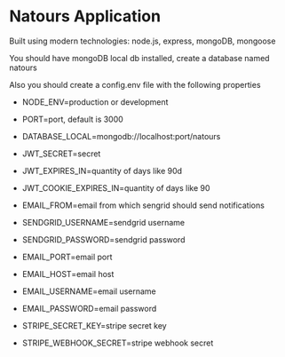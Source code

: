 # Natours Application

Built using modern technologies: node.js, express, mongoDB, mongoose

You should have mongoDB local db installed, create a database named natours

Also you should create a config.env file with the following properties

- NODE_ENV=production or development
- PORT=port, default is 3000
- DATABASE_LOCAL=mongodb://localhost:port/natours

- JWT_SECRET=secret
- JWT_EXPIRES_IN=quantity of days like 90d
- JWT_COOKIE_EXPIRES_IN=quantity of days like 90

- EMAIL_FROM=email from which sengrid should send notifications

- SENDGRID_USERNAME=sendgrid username
- SENDGRID_PASSWORD=sendgrid password

- EMAIL_PORT=email port
- EMAIL_HOST=email host

- EMAIL_USERNAME=email username
- EMAIL_PASSWORD=email password

- STRIPE_SECRET_KEY=stripe secret key
- STRIPE_WEBHOOK_SECRET=stripe webhook secret
